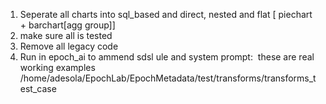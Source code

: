1) Seperate all charts into sql_based and direct, nested and flat [ piechart + barchart[agg group]]
2) make sure all is tested
3) Remove all legacy code
4) Run in epoch_ai to ammend sdsl ule and system prompt:  these are real working examples /home/adesola/EpochLab/EpochMetadata/test/transforms/transforms_test_case  